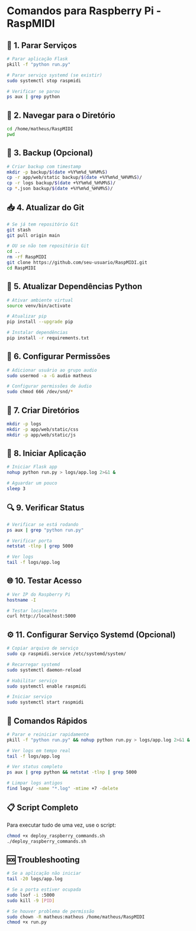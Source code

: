 # Comandos para Raspberry Pi - RaspMIDI

## 🛑 1. Parar Serviços

```bash
# Parar aplicação Flask
pkill -f "python run.py"

# Parar serviço systemd (se existir)
sudo systemctl stop raspmidi

# Verificar se parou
ps aux | grep python
```

## 📁 2. Navegar para o Diretório

```bash
cd /home/matheus/RaspMIDI
pwd
```

## 💾 3. Backup (Opcional)

```bash
# Criar backup com timestamp
mkdir -p backup/$(date +%Y%m%d_%H%M%S)
cp -r app/web/static backup/$(date +%Y%m%d_%H%M%S)/
cp -r logs backup/$(date +%Y%m%d_%H%M%S)/
cp *.json backup/$(date +%Y%m%d_%H%M%S)/
```

## 📥 4. Atualizar do Git

```bash
# Se já tem repositório Git
git stash
git pull origin main

# OU se não tem repositório Git
cd ..
rm -rf RaspMIDI
git clone https://github.com/seu-usuario/RaspMIDI.git
cd RaspMIDI
```

## 🐍 5. Atualizar Dependências Python

```bash
# Ativar ambiente virtual
source venv/bin/activate

# Atualizar pip
pip install --upgrade pip

# Instalar dependências
pip install -r requirements.txt
```

## 🔧 6. Configurar Permissões

```bash
# Adicionar usuário ao grupo audio
sudo usermod -a -G audio matheus

# Configurar permissões de áudio
sudo chmod 666 /dev/snd/*
```

## 📁 7. Criar Diretórios

```bash
mkdir -p logs
mkdir -p app/web/static/css
mkdir -p app/web/static/js
```

## 🚀 8. Iniciar Aplicação

```bash
# Iniciar Flask app
nohup python run.py > logs/app.log 2>&1 &

# Aguardar um pouco
sleep 3
```

## 🔍 9. Verificar Status

```bash
# Verificar se está rodando
ps aux | grep "python run.py"

# Verificar porta
netstat -tlnp | grep 5000

# Ver logs
tail -f logs/app.log
```

## 🌐 10. Testar Acesso

```bash
# Ver IP do Raspberry Pi
hostname -I

# Testar localmente
curl http://localhost:5000
```

## ⚙️ 11. Configurar Serviço Systemd (Opcional)

```bash
# Copiar arquivo de serviço
sudo cp raspmidi.service /etc/systemd/system/

# Recarregar systemd
sudo systemctl daemon-reload

# Habilitar serviço
sudo systemctl enable raspmidi

# Iniciar serviço
sudo systemctl start raspmidi
```

## 🔄 Comandos Rápidos

```bash
# Parar e reiniciar rapidamente
pkill -f "python run.py" && nohup python run.py > logs/app.log 2>&1 &

# Ver logs em tempo real
tail -f logs/app.log

# Ver status completo
ps aux | grep python && netstat -tlnp | grep 5000

# Limpar logs antigos
find logs/ -name "*.log" -mtime +7 -delete
```

## 📋 Script Completo

Para executar tudo de uma vez, use o script:

```bash
chmod +x deploy_raspberry_commands.sh
./deploy_raspberry_commands.sh
```

## 🆘 Troubleshooting

```bash
# Se a aplicação não iniciar
tail -20 logs/app.log

# Se a porta estiver ocupada
sudo lsof -i :5000
sudo kill -9 [PID]

# Se houver problema de permissão
sudo chown -R matheus:matheus /home/matheus/RaspMIDI
chmod +x run.py
``` 